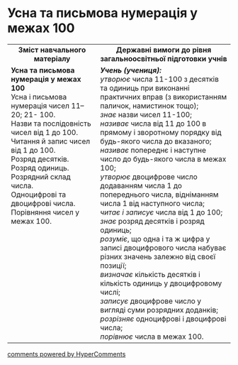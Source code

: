 <div id="hypercomments_widget" class="js-hypercomments-widget invisible"></div>

# Усна та письмова нумерація у межах 100
<table>
  <tr>
    <td width="40%" align="center"><b>Зміст навчального матеріалу<b></td>
    <td width="60%" align="center"><b>Державні вимоги до рівня загальноосвітньої підготовки учнів</b></td>
  </tr>
  <tr>
    <td width="40%" style="vertical-align:top !important;"><b>Усна та письмова нумерація у межах 100</b><br>
Усна і письмова нумерація чисел 11–20; 21- 100. <br>
Назви та послідовність чисел від 1 до 100. <br>
Читання й запис чисел від 1 до 100. <br>
Розряд десятків. Розряд одиниць. Розрядний склад числа.<br>
Одноцифрові та двоцифрові числа.<br>
Порівняння чисел у межах 100.<br></td>
    <td width="60%" style="vertical-align:top !important;"><i><b>Учень (учениця):</b></i><br>
<i>утворює</i>  числа 11-100 з десятків та одиниць при виконанні практичних вправ (з використанням паличок, намистинок тощо);<br> 
<i>знає</i> назви чисел 11-100;<br>
<i>називає</i> числа від 11 до 100 в прямому і зворотному порядку від будь-якого числа до вказаного;<br>
<i>називає</i> попереднє і наступне число до будь-якого числа в межах 100;<br>
<i>утворює</i> двоцифрове число додаванням числа 1 до попереднього числа, відніманням числа 1 від наступного числа;<br>
<i>читає і записує</i> числа від 1 до 100;<br>
<i>знає</i>   розряд десятків і розряд одиниць;<br>
<i>розуміє</i>, що одна і та ж цифра у записі двоцифрового числа набуває різних значень залежно від своєї позиції;<br>
<i>визначає</i> кількість десятків і кількість одиниць у двоцифровому числі;<br>
<i>записує</i> двоцифрове число у вигляді суми розрядних доданків;<br>
<i>розрізняє</i> одноцифрові і двоцифрові числа;<br>
<i>порівнює</i> числа в межах 100. <br></td>
  </tr>
</table>

<div class="js-hypercomments-container">
    <a href="http://hypercomments.com" class="hc-link" title="comments widget">comments powered by HyperComments</a>
</div>
